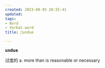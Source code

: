 ```yaml
---
created: 2023-08-05 20:55:41
updated: 
tags: 
- Word
- Verbal-word
title: 🚩undue

---
```


<pre><strong>undue</strong></pre>
过度的
a. more than is reasonable or necessary